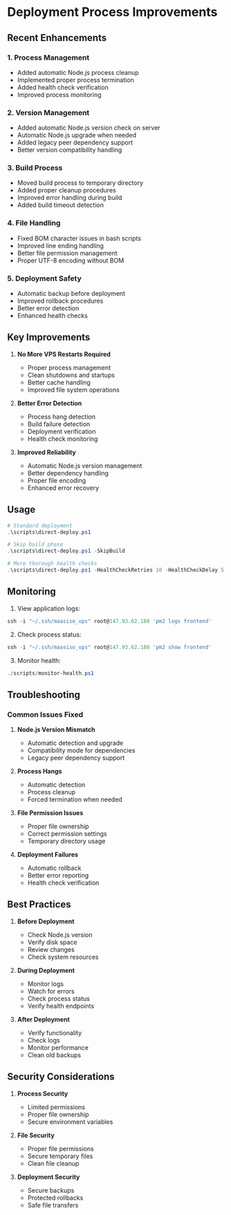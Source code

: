 # Deployment Process Improvements

## Recent Enhancements

### 1. Process Management
- Added automatic Node.js process cleanup
- Implemented proper process termination
- Added health check verification
- Improved process monitoring

### 2. Version Management
- Added automatic Node.js version check on server
- Automatic Node.js upgrade when needed
- Added legacy peer dependency support
- Better version compatibility handling

### 3. Build Process
- Moved build process to temporary directory
- Added proper cleanup procedures
- Improved error handling during build
- Added build timeout detection

### 4. File Handling
- Fixed BOM character issues in bash scripts
- Improved line ending handling
- Better file permission management
- Proper UTF-8 encoding without BOM

### 5. Deployment Safety
- Automatic backup before deployment
- Improved rollback procedures
- Better error detection
- Enhanced health checks

## Key Improvements

1. **No More VPS Restarts Required**
   - Proper process management
   - Clean shutdowns and startups
   - Better cache handling
   - Improved file system operations

2. **Better Error Detection**
   - Process hang detection
   - Build failure detection
   - Deployment verification
   - Health check monitoring

3. **Improved Reliability**
   - Automatic Node.js version management
   - Better dependency handling
   - Proper file encoding
   - Enhanced error recovery

## Usage

```powershell
# Standard deployment
.\scripts\direct-deploy.ps1

# Skip build phase
.\scripts\direct-deploy.ps1 -SkipBuild

# More thorough health checks
.\scripts\direct-deploy.ps1 -HealthCheckRetries 10 -HealthCheckDelay 5
```

## Monitoring

1. View application logs:
```powershell
ssh -i "~/.ssh/maasiso_vps" root@147.93.62.188 'pm2 logs frontend'
```

2. Check process status:
```powershell
ssh -i "~/.ssh/maasiso_vps" root@147.93.62.188 'pm2 show frontend'
```

3. Monitor health:
```powershell
./scripts/monitor-health.ps1
```

## Troubleshooting

### Common Issues Fixed

1. **Node.js Version Mismatch**
   - Automatic detection and upgrade
   - Compatibility mode for dependencies
   - Legacy peer dependency support

2. **Process Hangs**
   - Automatic detection
   - Process cleanup
   - Forced termination when needed

3. **File Permission Issues**
   - Proper file ownership
   - Correct permission settings
   - Temporary directory usage

4. **Deployment Failures**
   - Automatic rollback
   - Better error reporting
   - Health check verification

## Best Practices

1. **Before Deployment**
   - Check Node.js version
   - Verify disk space
   - Review changes
   - Check system resources

2. **During Deployment**
   - Monitor logs
   - Watch for errors
   - Check process status
   - Verify health endpoints

3. **After Deployment**
   - Verify functionality
   - Check logs
   - Monitor performance
   - Clean old backups

## Security Considerations

1. **Process Security**
   - Limited permissions
   - Proper file ownership
   - Secure environment variables

2. **File Security**
   - Proper file permissions
   - Secure temporary files
   - Clean file cleanup

3. **Deployment Security**
   - Secure backups
   - Protected rollbacks
   - Safe file transfers